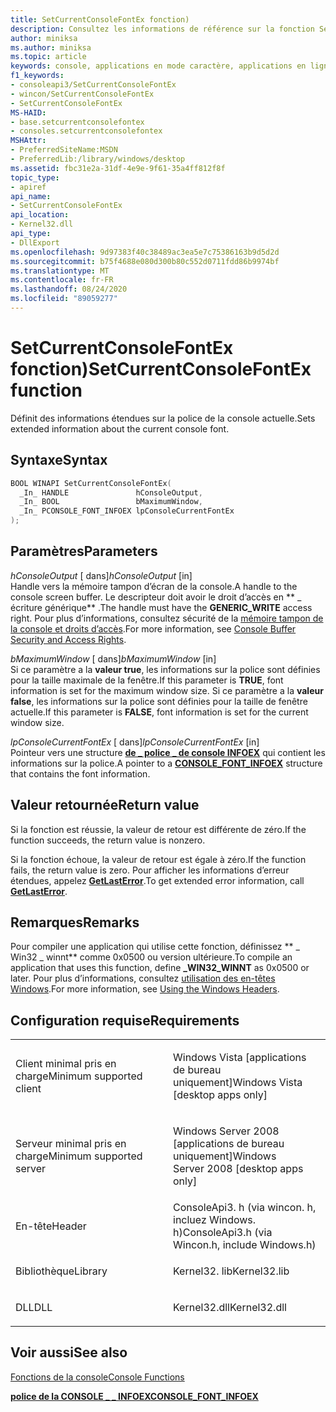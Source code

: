 ```yaml
---
title: SetCurrentConsoleFontEx fonction)
description: Consultez les informations de référence sur la fonction SetCurrentConsoleFontEx, qui définit des informations étendues sur la police de la console actuelle.
author: miniksa
ms.author: miniksa
ms.topic: article
keywords: console, applications en mode caractère, applications en ligne de commande, applications Terminal Server, API de console
f1_keywords:
- consoleapi3/SetCurrentConsoleFontEx
- wincon/SetCurrentConsoleFontEx
- SetCurrentConsoleFontEx
MS-HAID:
- base.setcurrentconsolefontex
- consoles.setcurrentconsolefontex
MSHAttr:
- PreferredSiteName:MSDN
- PreferredLib:/library/windows/desktop
ms.assetid: fbc31e2a-31df-4e9e-9f61-35a4ff812f8f
topic_type:
- apiref
api_name:
- SetCurrentConsoleFontEx
api_location:
- Kernel32.dll
api_type:
- DllExport
ms.openlocfilehash: 9d97383f40c38489ac3ea5e7c75386163b9d5d2d
ms.sourcegitcommit: b75f4688e080d300b80c552d0711fdd86b9974bf
ms.translationtype: MT
ms.contentlocale: fr-FR
ms.lasthandoff: 08/24/2020
ms.locfileid: "89059277"
---
```

# <a name="setcurrentconsolefontex-function"></a><span data-ttu-id="05456-104">SetCurrentConsoleFontEx fonction)</span><span class="sxs-lookup"><span data-stu-id="05456-104">SetCurrentConsoleFontEx function</span></span>


<span data-ttu-id="05456-105">Définit des informations étendues sur la police de la console actuelle.</span><span class="sxs-lookup"><span data-stu-id="05456-105">Sets extended information about the current console font.</span></span>

<a name="syntax"></a><span data-ttu-id="05456-106">Syntaxe</span><span class="sxs-lookup"><span data-stu-id="05456-106">Syntax</span></span>
------

```C
BOOL WINAPI SetCurrentConsoleFontEx(
  _In_ HANDLE               hConsoleOutput,
  _In_ BOOL                 bMaximumWindow,
  _In_ PCONSOLE_FONT_INFOEX lpConsoleCurrentFontEx
);
```

<a name="parameters"></a><span data-ttu-id="05456-107">Paramètres</span><span class="sxs-lookup"><span data-stu-id="05456-107">Parameters</span></span>
----------

<span data-ttu-id="05456-108">*hConsoleOutput* \[ dans\]</span><span class="sxs-lookup"><span data-stu-id="05456-108">*hConsoleOutput* \[in\]</span></span>  
<span data-ttu-id="05456-109">Handle vers la mémoire tampon d’écran de la console.</span><span class="sxs-lookup"><span data-stu-id="05456-109">A handle to the console screen buffer.</span></span> <span data-ttu-id="05456-110">Le descripteur doit avoir le droit d’accès en \*\* \_ écriture générique\*\* .</span><span class="sxs-lookup"><span data-stu-id="05456-110">The handle must have the **GENERIC\_WRITE** access right.</span></span> <span data-ttu-id="05456-111">Pour plus d’informations, consultez sécurité de la [mémoire tampon de la console et droits d’accès](console-buffer-security-and-access-rights.md).</span><span class="sxs-lookup"><span data-stu-id="05456-111">For more information, see [Console Buffer Security and Access Rights](console-buffer-security-and-access-rights.md).</span></span>

<span data-ttu-id="05456-112">*bMaximumWindow* \[ dans\]</span><span class="sxs-lookup"><span data-stu-id="05456-112">*bMaximumWindow* \[in\]</span></span>  
<span data-ttu-id="05456-113">Si ce paramètre a la **valeur true**, les informations sur la police sont définies pour la taille maximale de la fenêtre.</span><span class="sxs-lookup"><span data-stu-id="05456-113">If this parameter is **TRUE**, font information is set for the maximum window size.</span></span> <span data-ttu-id="05456-114">Si ce paramètre a la **valeur false**, les informations sur la police sont définies pour la taille de fenêtre actuelle.</span><span class="sxs-lookup"><span data-stu-id="05456-114">If this parameter is **FALSE**, font information is set for the current window size.</span></span>

<span data-ttu-id="05456-115">*lpConsoleCurrentFontEx* \[ dans\]</span><span class="sxs-lookup"><span data-stu-id="05456-115">*lpConsoleCurrentFontEx* \[in\]</span></span>  
<span data-ttu-id="05456-116">Pointeur vers une structure [**de \_ police \_ de console INFOEX**](console-font-infoex.md) qui contient les informations sur la police.</span><span class="sxs-lookup"><span data-stu-id="05456-116">A pointer to a [**CONSOLE\_FONT\_INFOEX**](console-font-infoex.md) structure that contains the font information.</span></span>

<a name="return-value"></a><span data-ttu-id="05456-117">Valeur retournée</span><span class="sxs-lookup"><span data-stu-id="05456-117">Return value</span></span>
------------

<span data-ttu-id="05456-118">Si la fonction est réussie, la valeur de retour est différente de zéro.</span><span class="sxs-lookup"><span data-stu-id="05456-118">If the function succeeds, the return value is nonzero.</span></span>

<span data-ttu-id="05456-119">Si la fonction échoue, la valeur de retour est égale à zéro.</span><span class="sxs-lookup"><span data-stu-id="05456-119">If the function fails, the return value is zero.</span></span> <span data-ttu-id="05456-120">Pour afficher les informations d’erreur étendues, appelez [**GetLastError**](https://msdn.microsoft.com/library/windows/desktop/ms679360).</span><span class="sxs-lookup"><span data-stu-id="05456-120">To get extended error information, call [**GetLastError**](https://msdn.microsoft.com/library/windows/desktop/ms679360).</span></span>

<a name="remarks"></a><span data-ttu-id="05456-121">Remarques</span><span class="sxs-lookup"><span data-stu-id="05456-121">Remarks</span></span>
-------

<span data-ttu-id="05456-122">Pour compiler une application qui utilise cette fonction, définissez \*\* \_ Win32 \_ winnt\*\* comme 0x0500 ou version ultérieure.</span><span class="sxs-lookup"><span data-stu-id="05456-122">To compile an application that uses this function, define **\_WIN32\_WINNT** as 0x0500 or later.</span></span> <span data-ttu-id="05456-123">Pour plus d’informations, consultez [utilisation des en-têtes Windows](https://msdn.microsoft.com/library/windows/desktop/aa383745).</span><span class="sxs-lookup"><span data-stu-id="05456-123">For more information, see [Using the Windows Headers](https://msdn.microsoft.com/library/windows/desktop/aa383745).</span></span>

<a name="requirements"></a><span data-ttu-id="05456-124">Configuration requise</span><span class="sxs-lookup"><span data-stu-id="05456-124">Requirements</span></span>
------------

<table>
<colgroup>
<col width="50%" />
<col width="50%" />
</colgroup>
<tbody>
<tr class="odd">
<td><p><span data-ttu-id="05456-125">Client minimal pris en charge</span><span class="sxs-lookup"><span data-stu-id="05456-125">Minimum supported client</span></span></p></td>
<td><p><span data-ttu-id="05456-126">Windows Vista [applications de bureau uniquement]</span><span class="sxs-lookup"><span data-stu-id="05456-126">Windows Vista [desktop apps only]</span></span></p></td>
</tr>
<tr class="even">
<td><p><span data-ttu-id="05456-127">Serveur minimal pris en charge</span><span class="sxs-lookup"><span data-stu-id="05456-127">Minimum supported server</span></span></p></td>
<td><p><span data-ttu-id="05456-128">Windows Server 2008 [applications de bureau uniquement]</span><span class="sxs-lookup"><span data-stu-id="05456-128">Windows Server 2008 [desktop apps only]</span></span></p></td>
</tr>
<tr class="odd">
<td><p><span data-ttu-id="05456-129">En-tête</span><span class="sxs-lookup"><span data-stu-id="05456-129">Header</span></span></p></td>
<td><span data-ttu-id="05456-130">ConsoleApi3. h (via wincon. h, incluez Windows. h)</span><span class="sxs-lookup"><span data-stu-id="05456-130">ConsoleApi3.h (via Wincon.h, include Windows.h)</span></span></td>
</tr>
<tr class="even">
<td><p><span data-ttu-id="05456-131">Bibliothèque</span><span class="sxs-lookup"><span data-stu-id="05456-131">Library</span></span></p></td>
<td><span data-ttu-id="05456-132">Kernel32. lib</span><span class="sxs-lookup"><span data-stu-id="05456-132">Kernel32.lib</span></span></td>
</tr>
<tr class="odd">
<td><p><span data-ttu-id="05456-133">DLL</span><span class="sxs-lookup"><span data-stu-id="05456-133">DLL</span></span></p></td>
<td><span data-ttu-id="05456-134">Kernel32.dll</span><span class="sxs-lookup"><span data-stu-id="05456-134">Kernel32.dll</span></span></td>
</tr>
<tr class="even">
</tr>
<tr class="odd">
</tr>
<tr class="even">
</tr>
</tbody>
</table>

## <a name="span-idsee_alsospansee-also"></a><span data-ttu-id="05456-135"><span id="see_also"></span>Voir aussi</span><span class="sxs-lookup"><span data-stu-id="05456-135"><span id="see_also"></span>See also</span></span>


[<span data-ttu-id="05456-136">Fonctions de la console</span><span class="sxs-lookup"><span data-stu-id="05456-136">Console Functions</span></span>](console-functions.md)

[<span data-ttu-id="05456-137">**police de la CONSOLE \_ \_ INFOEX**</span><span class="sxs-lookup"><span data-stu-id="05456-137">**CONSOLE\_FONT\_INFOEX**</span></span>](console-font-infoex.md)

 

 




